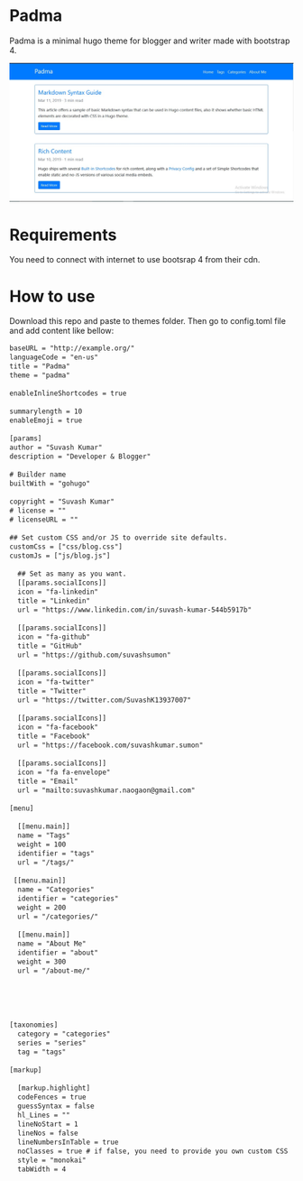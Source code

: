 # Padma
Padma is a minimal hugo theme for blogger and writer made with bootstrap 4.


![Screenshot](screenshot.jpg)

# Requirements
You need to connect with internet to use bootsrap 4 from their cdn.

# How to use
Download this repo and paste to themes folder. Then go to config.toml file and add content like bellow:
```
baseURL = "http://example.org/"
languageCode = "en-us"
title = "Padma"
theme = "padma"

enableInlineShortcodes = true

summarylength = 10
enableEmoji = true

[params]
author = "Suvash Kumar"
description = "Developer & Blogger"

# Builder name
builtWith = "gohugo"

copyright = "Suvash Kumar"
# license = ""
# licenseURL = ""

## Set custom CSS and/or JS to override site defaults.
customCss = ["css/blog.css"]
customJs = ["js/blog.js"]

  ## Set as many as you want.
  [[params.socialIcons]]
  icon = "fa-linkedin"
  title = "Linkedin"
  url = "https://www.linkedin.com/in/suvash-kumar-544b5917b"

  [[params.socialIcons]]
  icon = "fa-github"
  title = "GitHub"
  url = "https://github.com/suvashsumon"

  [[params.socialIcons]]
  icon = "fa-twitter"
  title = "Twitter"
  url = "https://twitter.com/SuvashK13937007"

  [[params.socialIcons]]
  icon = "fa-facebook"
  title = "Facebook"
  url = "https://facebook.com/suvashkumar.sumon"

  [[params.socialIcons]]
  icon = "fa fa-envelope"
  title = "Email"
  url = "mailto:suvashkumar.naogaon@gmail.com"

[menu]

  [[menu.main]]
  name = "Tags"
  weight = 100
  identifier = "tags"
  url = "/tags/"

 [[menu.main]]
  name = "Categories"
  identifier = "categories"
  weight = 200
  url = "/categories/"

  [[menu.main]]
  name = "About Me"
  identifier = "about"
  weight = 300
  url = "/about-me/"





[taxonomies]
  category = "categories"
  series = "series"
  tag = "tags"

[markup]

  [markup.highlight]
  codeFences = true
  guessSyntax = false
  hl_Lines = ""
  lineNoStart = 1
  lineNos = false
  lineNumbersInTable = true
  noClasses = true # if false, you need to provide you own custom CSS
  style = "monokai"
  tabWidth = 4

```
